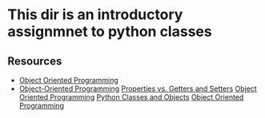 # This dir is an introductory assignmnet to python classes 
## Resources
- [Object Oriented Programming](https://python.swaroopch.com/oop.html)
- [Object-Oriented Programming]()
[Properties vs. Getters and Setters]()
[Object Oriented Programming]()
[Python Classes and Objects]()
[Object Oriented Programming]()
